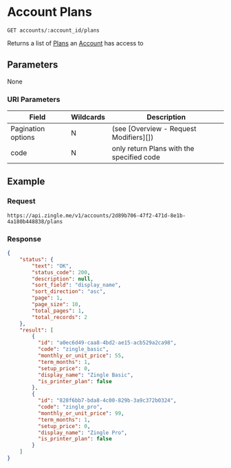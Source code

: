 # Account Plans

    GET accounts/:account_id/plans
    
Returns a list of [Plans] an [Account] has access to

## Parameters
None
### URI Parameters
Field | Wildcards | Description
--- | --- | ---
Pagination options | N | (see [Overview - Request Modifiers][])
code | N | only return Plans with the specified code

## Example
### Request

    https://api.zingle.me/v1/accounts/2d89b706-47f2-471d-8e1b-4a180b448838/plans

### Response
``` json
{
    "status": {
        "text": "OK",
        "status_code": 200,
        "description": null,
        "sort_field": "display_name",
        "sort_direction": "asc",
        "page": 1,
        "page_size": 10,
        "total_pages": 1,
        "total_records": 2
    },
    "result": [
        {
          "id": "a0ec6d49-caa8-4bd2-ae15-acb529a2ca98",
          "code": "zingle_basic",
          "monthly_or_unit_price": 55,
          "term_months": 1,
          "setup_price": 0,
          "display_name": "Zingle Basic",
          "is_printer_plan": false
        },
        {
          "id": "828f6bb7-bda8-4c00-829b-3a9c372b0324",
          "code": "zingle_pro",
          "monthly_or_unit_price": 99,
          "term_months": 1,
          "setup_price": 0,
          "display_name": "Zingle Pro",
          "is_printer_plan": false
        }    
    ]
}
```

[Plans]: /README.md
[Account]: /accounts/README.md
